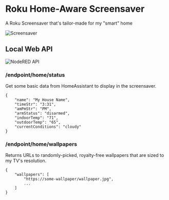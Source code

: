 # Roku Home-Aware Screensaver

A Roku Screensaver that's tailor-made for my "smart" home

![Screensaver](https://github.com/jcosentino11/roku-home-app/blob/main/images/example.jpg?raw=true)

## Local Web API

![NodeRED API](https://github.com/jcosentino11/roku-home-app/blob/main/images/node-red.png?raw=true)

### /endpoint/home/status

Get some basic data from HomeAssistant to display in the screensaver.
```
{
    "name": "My House Name",
    "timeStr": "3:31",
    "amPmStr": "PM",
    "armStatus": "disarmed",
    "indoorTemp": "71",
    "outdoorTemp": "65",
    "currentConditions": "cloudy"
}
```

### /endpoint/home/wallpapers

Returns URLs to randomly-picked, royalty-free wallpapers that are sized to my TV's resolution.
```
{
    "wallpapers": [
        "https://some-wallpaper/wallpaper.jpg",
        ...
    ]
}
```
